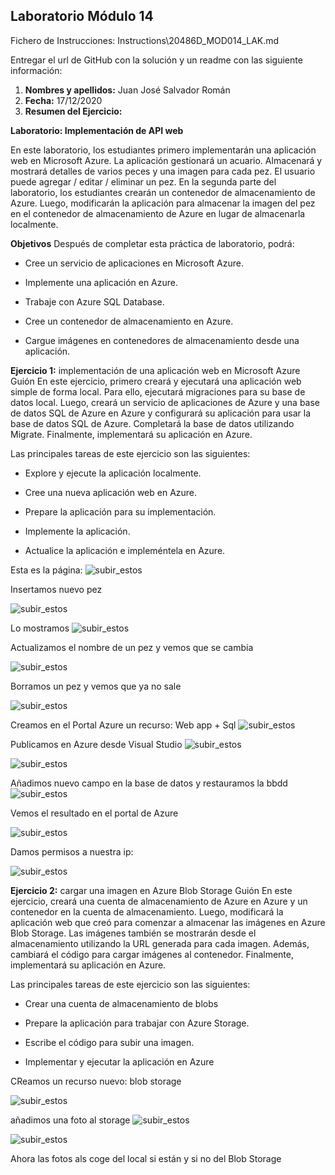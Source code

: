 ## Laboratorio Módulo 14

Fichero de Instrucciones: Instructions\20486D_MOD014_LAK.md

Entregar el url de GitHub con la solución y un readme con las siguiente información:

1. **Nombres y apellidos:** Juan José Salvador Román
2. **Fecha:** 17/12/2020
3. **Resumen del Ejercicio:** 

**Laboratorio: Implementación de API web**

En este laboratorio, los estudiantes primero implementarán una aplicación web en Microsoft Azure. La aplicación gestionará un acuario. Almacenará y mostrará detalles de varios peces y una imagen para cada pez. El usuario puede agregar / editar / eliminar un pez. En la segunda parte del laboratorio, los estudiantes crearán un contenedor de almacenamiento de Azure. Luego, modificarán la aplicación para almacenar la imagen del pez en el contenedor de almacenamiento de Azure en lugar de almacenarla localmente.

**Objetivos**
Después de completar esta práctica de laboratorio, podrá:

- Cree un servicio de aplicaciones en Microsoft Azure.

- Implemente una aplicación en Azure.

- Trabaje con Azure SQL Database.

- Cree un contenedor de almacenamiento en Azure.

- Cargue imágenes en contenedores de almacenamiento desde una aplicación.



**Ejercicio 1:** implementación de una aplicación web en Microsoft Azure
Guión
En este ejercicio, primero creará y ejecutará una aplicación web simple de forma local. Para ello, ejecutará migraciones para su base de datos local. Luego, creará un servicio de aplicaciones de Azure y una base de datos SQL de Azure en Azure y configurará su aplicación para usar la base de datos SQL de Azure. Completará la base de datos utilizando Migrate. Finalmente, implementará su aplicación en Azure.

Las principales tareas de este ejercicio son las siguientes:

- Explore y ejecute la aplicación localmente.

- Cree una nueva aplicación web en Azure.

- Prepare la aplicación para su implementación.

- Implemente la aplicación.

- Actualice la aplicación e impleméntela en Azure.

Esta es la página:
![subir_estos](https://github.com/JuanjoSalva/Hosting-and-Deployment/blob/master/Underwater/img/index.PNG)

Insertamos nuevo pez

![subir_estos](https://github.com/JuanjoSalva/Hosting-and-Deployment/blob/master/Underwater/img/insertar.PNG)

Lo mostramos
![subir_estos](https://github.com/JuanjoSalva/Hosting-and-Deployment/blob/master/Underwater/img/insertado.PNG)

Actualizamos el nombre de un pez y vemos que se cambia

![subir_estos](https://github.com/JuanjoSalva/Hosting-and-Deployment/blob/master/Underwater/img/azure_editado.PNG)


Borramos un pez y vemos que ya no sale

![subir_estos](https://github.com/JuanjoSalva/Hosting-and-Deployment/blob/master/Underwater/img/azure_delete.PNG)


 Creamos en el Portal Azure un recurso: Web app + Sql
![subir_estos](https://github.com/JuanjoSalva/Hosting-and-Deployment/blob/master/Underwater/img/WebAppBBDD.PNG)


Publicamos en Azure desde Visual Studio
![subir_estos](https://github.com/JuanjoSalva/Hosting-and-Deployment/blob/master/Underwater/img/visualstudio_publish.PNG)

![subir_estos](https://github.com/JuanjoSalva/Hosting-and-Deployment/blob/master/Underwater/img/visual_publishPNG.PNG)


Añadimos nuevo campo en la base de datos y restauramos la bbdd
![subir_estos](https://github.com/JuanjoSalva/Hosting-and-Deployment/blob/master/Underwater/img/nuevo_campo.PNG)

Vemos el resultado en el portal de Azure

![subir_estos](https://github.com/JuanjoSalva/Hosting-and-Deployment/blob/master/Underwater/img/azure_recursos.PNG)


Damos permisos a nuestra ip:

![subir_estos](https://github.com/JuanjoSalva/Hosting-and-Deployment/blob/master/Underwater/img/security.PNG)



**Ejercicio 2:** cargar una imagen en Azure Blob Storage
Guión
En este ejercicio, creará una cuenta de almacenamiento de Azure en Azure y un contenedor en la cuenta de almacenamiento. Luego, modificará la aplicación web que creó para comenzar a almacenar las imágenes en Azure Blob Storage. Las imágenes también se mostrarán desde el almacenamiento utilizando la URL generada para cada imagen. Además, cambiará el código para cargar imágenes al contenedor. Finalmente, implementará su aplicación en Azure.

Las principales tareas de este ejercicio son las siguientes:

- Crear una cuenta de almacenamiento de blobs

- Prepare la aplicación para trabajar con Azure Storage.

- Escribe el código para subir una imagen.

- Implementar y ejecutar la aplicación en Azure


CReamos un recurso nuevo: blob storage

![subir_estos](https://github.com/JuanjoSalva/Hosting-and-Deployment/blob/master/Underwater/img/azure_a%C3%B1adido_storage.PNG)


añadimos una foto al storage
![subir_estos](https://github.com/JuanjoSalva/Hosting-and-Deployment/blob/master/Underwater/img/a%C3%B1adido_blob_azure.PNG)

![subir_estos](https://github.com/JuanjoSalva/Hosting-and-Deployment/blob/master/Underwater/img/a%C3%B1adido_blob_web.PNG)



Ahora las fotos als coge del local si están y si no del Blob Storage








